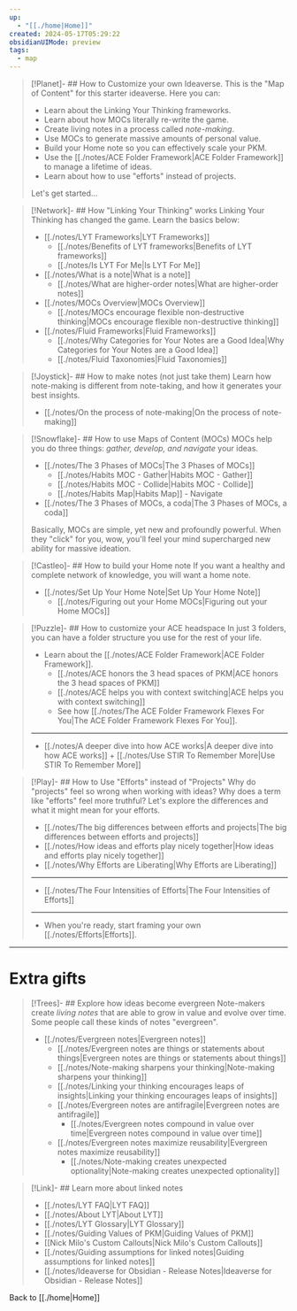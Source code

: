 ```yaml
---
up:
  - "[[./home|Home]]"
created: 2024-05-17T05:29:22
obsidianUIMode: preview
tags:
  - map
---
```


> [!Planet]- ## How to Customize your own Ideaverse.
> This is the "Map of Content" for this starter ideaverse. Here you can:
> 
> - Learn about the Linking Your Thinking frameworks.
> - Learn about how MOCs literally re-write the game.
> - Create living notes in a process called *note-making*.
> - Use MOCs to generate massive amounts of personal value.
> - Build your Home note so you can effectively scale your PKM.
> - Use the [[./notes/ACE Folder Framework|ACE Folder Framework]] to manage a lifetime of ideas.
> - Learn about how to use "efforts" instead of projects.
> 
> Let's get started…

> [!Network]- ## How "Linking Your Thinking" works
> Linking Your Thinking has changed the game. Learn the basics below:
> - [[./notes/LYT Frameworks|LYT Frameworks]]
> 	- [[./notes/Benefits of LYT frameworks|Benefits of LYT frameworks]]
> 	- [[./notes/Is LYT For Me|Is LYT For Me]]
> - [[./notes/What is a note|What is a note]]
> 	- [[./notes/What are higher-order notes|What are higher-order notes]]
> - [[./notes/MOCs Overview|MOCs Overview]]
> 	- [[./notes/MOCs encourage flexible non-destructive thinking|MOCs encourage flexible non-destructive thinking]]
> - [[./notes/Fluid Frameworks|Fluid Frameworks]]
> 	- [[./notes/Why Categories for Your Notes are a Good Idea|Why Categories for Your Notes are a Good Idea]]
> 	- [[./notes/Fluid Taxonomies|Fluid Taxonomies]]

> [!Joystick]- ## How to make notes (not just take them)
> Learn how note-making is different from note-taking, and how it generates your best insights.
> 
> - [[./notes/On the process of note-making|On the process of note-making]]

> [!Snowflake]- ## How to use Maps of Content (MOCs)
> MOCs help you do three things: *gather, develop, and navigate* your ideas. 
> 
> - [[./notes/The 3 Phases of MOCs|The 3 Phases of MOCs]]
> 	- [[./notes/Habits MOC - Gather|Habits MOC - Gather]]
> 	- [[./notes/Habits MOC - Collide|Habits MOC - Collide]]
> 	- [[./notes/Habits Map|Habits Map]] - Navigate
> - [[./notes/The 3 Phases of MOCs, a coda|The 3 Phases of MOCs, a coda]]
> 
> Basically, MOCs are simple, yet new and profoundly powerful. When they "click" for you, wow, you'll feel your mind supercharged new ability for massive ideation.

> [!Castleo]- ## How to build your Home note
> If you want a healthy and complete network of knowledge, you will want a home note.
> 
> - [[./notes/Set Up Your Home Note|Set Up Your Home Note]]
> 	- [[./notes/Figuring out your Home MOCs|Figuring out your Home MOCs]]

> [!Puzzle]- ## How to customize your ACE headspace
> In just 3 folders, you can have a folder structure you use for the rest of your life. 
> 
> - Learn about the [[./notes/ACE Folder Framework|ACE Folder Framework]].
> 	- [[./notes/ACE honors the 3 head spaces of PKM|ACE honors the 3 head spaces of PKM]]
> 	- [[./notes/ACE helps you with context switching|ACE helps you with context switching]]
> 	- See how [[./notes/The ACE Folder Framework Flexes For You|The ACE Folder Framework Flexes For You]].
> - ---
> - [[./notes/A deeper dive into how ACE works|A deeper dive into how ACE works]] + [[./notes/Use STIR To Remember More|Use STIR To Remember More]]
> 

> [!Play]- ## How to Use "Efforts" instead of "Projects"
> Why do "projects" feel so wrong when working with ideas? Why does a term like "efforts" feel more truthful? Let's explore the differences and what it might mean for your efforts.
> 
> - [[./notes/The big differences between efforts and projects|The big differences between efforts and projects]]
> - [[./notes/How ideas and efforts play nicely together|How ideas and efforts play nicely together]]
> - [[./notes/Why Efforts are Liberating|Why Efforts are Liberating]]
> - ---
> - [[./notes/The Four Intensities of Efforts|The Four Intensities of Efforts]]
> - ---
> - When you're ready, start framing your own [[./notes/Efforts|Efforts]].

---

# Extra gifts

> [!Trees]- ## Explore how ideas become evergreen
> Note-makers create *living notes* that are able to grow in value and evolve over time. Some people call these kinds of notes "evergreen".
> 
> - [[./notes/Evergreen notes|Evergreen notes]]
> 	- [[./notes/Evergreen notes are things or statements about things|Evergreen notes are things or statements about things]]
> 	- [[./notes/Note-making sharpens your thinking|Note-making sharpens your thinking]]
> 	- [[./notes/Linking your thinking encourages leaps of insights|Linking your thinking encourages leaps of insights]]
> 	- [[./notes/Evergreen notes are antifragile|Evergreen notes are antifragile]]
> 		- [[./notes/Evergreen notes compound in value over time|Evergreen notes compound in value over time]]
> 	- [[./notes/Evergreen notes maximize reusability|Evergreen notes maximize reusability]]
> 		- [[./notes/Note-making creates unexpected optionality|Note-making creates unexpected optionality]]

> [!Link]- ## Learn more about linked notes
> - [[./notes/LYT FAQ|LYT FAQ]]  
> - [[./notes/About LYT|About LYT]]
> - [[./notes/LYT Glossary|LYT Glossary]]
> - [[./notes/Guiding Values of PKM|Guiding Values of PKM]]
> - [[Nick Milo's Custom Callouts|Nick Milo's Custom Callouts]]
> - [[./notes/Guiding assumptions for linked notes|Guiding assumptions for linked notes]]
> - [[./notes/Ideaverse for Obsidian - Release Notes|Ideaverse for Obsidian - Release Notes]]

Back to [[./home|Home]]
